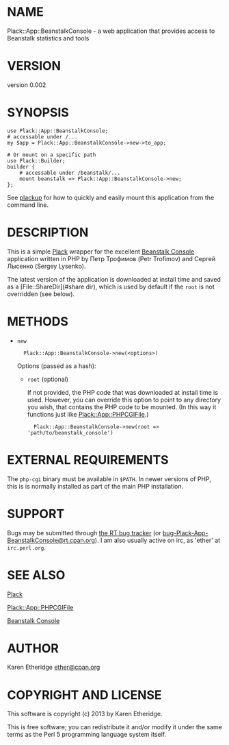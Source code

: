 # NAME

Plack::App::BeanstalkConsole - a web application that provides access to Beanstalk statistics and tools

# VERSION

version 0.002

# SYNOPSIS

    use Plack::App::BeanstalkConsole;
    # accessable under /...
    my $app = Plack::App::BeanstalkConsole->new->to_app;

    # Or mount on a specific path
    use Plack::Builder;
    builder {
        # accessable under /beanstalk/...
        mount beanstalk => Plack::App::BeanstalkConsole->new;
    };

See [plackup](http://search.cpan.org/perldoc?plackup) for how to quickly and easily mount this application from the
command line.

# DESCRIPTION

This is a simple [Plack](http://search.cpan.org/perldoc?Plack) wrapper for the excellent
[Beanstalk Console](https://github.com/ptrofimov/beanstalk\_console)
application written in PHP by Петр Трофимов (Petr Trofimov)
and Сергей Лысенко (Sergey Lysenko).

The latest version of the application is downloaded at install time and saved
as a [File::ShareDir](#share dir), which is used by default if the `root` is
not overridden (see below).

# METHODS

- `new`

        Plack::App::BeanstalkConsole->new(<options>)

    Options (passed as a hash):

    - `root` (optional)

        If not provided, the PHP code that was downloaded at install time is used.
        However, you can override this option to point to any directory you wish, that
        contains the PHP code to be mounted. (In this way it functions just like
        [Plack::App::PHPCGIFile](http://search.cpan.org/perldoc?Plack::App::PHPCGIFile).)

            Plack::App::BeanstalkConsole->new(root => 'path/to/beanstalk_console')

# EXTERNAL REQUIREMENTS

The `php-cgi` binary must be available in `$PATH`.  In newer versions of
PHP, this is is normally installed as part of the main PHP installation.

# SUPPORT

Bugs may be submitted through [the RT bug tracker](https://rt.cpan.org/Public/Dist/Display.html?Name=Plack-App-BeanstalkConsole)
(or [bug-Plack-App-BeanstalkConsole@rt.cpan.org](mailto:bug-Plack-App-BeanstalkConsole@rt.cpan.org)).
I am also usually active on irc, as 'ether' at `irc.perl.org`.

# SEE ALSO

[Plack](http://search.cpan.org/perldoc?Plack)

[Plack::App::PHPCGIFile](http://search.cpan.org/perldoc?Plack::App::PHPCGIFile)

[Beanstalk Console](https://github.com/ptrofimov/beanstalk\_console)

# AUTHOR

Karen Etheridge <ether@cpan.org>

# COPYRIGHT AND LICENSE

This software is copyright (c) 2013 by Karen Etheridge.

This is free software; you can redistribute it and/or modify it under
the same terms as the Perl 5 programming language system itself.
